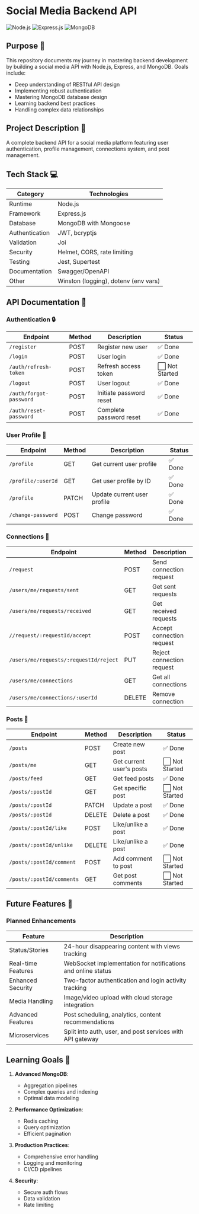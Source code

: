 # Social Media Backend API

![Node.js](https://img.shields.io/badge/Node.js-339933?style=for-the-badge&logo=nodedotjs&logoColor=white)
![Express.js](https://img.shields.io/badge/Express.js-000000?style=for-the-badge&logo=express&logoColor=white)
![MongoDB](https://img.shields.io/badge/MongoDB-47A248?style=for-the-badge&logo=mongodb&logoColor=white)

## Purpose 🎯

This repository documents my journey in mastering backend development by building a social media API with Node.js, Express, and MongoDB. Goals include:

- Deep understanding of RESTful API design
- Implementing robust authentication
- Mastering MongoDB database design
- Learning backend best practices
- Handling complex data relationships

## Project Description 📖

A complete backend API for a social media platform featuring user authentication, profile management, connections system, and post management.

## Tech Stack 💻

| Category       | Technologies                         |
| -------------- | ------------------------------------ |
| Runtime        | Node.js                              |
| Framework      | Express.js                           |
| Database       | MongoDB with Mongoose                |
| Authentication | JWT, bcryptjs                        |
| Validation     | Joi                                  |
| Security       | Helmet, CORS, rate limiting          |
| Testing        | Jest, Supertest                      |
| Documentation  | Swagger/OpenAPI                      |
| Other          | Winston (logging), dotenv (env vars) |

## API Documentation 📄

### Authentication 🔒

| Endpoint                | Method | Description             | Status         |
| ----------------------- | ------ | ----------------------- | -------------- |
| `/register`             | POST   | Register new user       | ✅ Done        |
| `/login`                | POST   | User login              | ✅ Done        |
| `/auth/refresh-token`   | POST   | Refresh access token    | ⬜ Not Started |
| `/logout`               | POST   | User logout             | ✅ Done        |
| `/auth/forgot-password` | POST   | Initiate password reset | ✅ Done        |
| `/auth/reset-password`  | POST   | Complete password reset | ✅ Done        |

### User Profile 👤

| Endpoint           | Method | Description                 | Status  |
| ------------------ | ------ | --------------------------- | ------- |
| `/profile`         | GET    | Get current user profile    | ✅ Done |
| `/profile/:userId` | GET    | Get user profile by ID      | ✅ Done |
| `/profile`         | PATCH  | Update current user profile | ✅ Done |
| `/change-password` | POST   | Change password             | ✅ Done |

### Connections 🤝

| Endpoint                               | Method | Description               | Status         |
| -------------------------------------- | ------ | ------------------------- | -------------- |
| `/request`                             | POST   | Send connection request   | ✅ Done        |
| `/users/me/requests/sent`              | GET    | Get sent requests         | ⬜ Not Started |
| `/users/me/requests/received`          | GET    | Get received requests     | ⬜ Not Started |
| `//request/:requestId/accept`          | POST   | Accept connection request | ✅ Done        |
| `/users/me/requests/:requestId/reject` | PUT    | Reject connection request | ✅ Done        |
| `/users/me/connections`                | GET    | Get all connections       | ⬜ Not Started |
| `/users/me/connections/:userId`        | DELETE | Remove connection         | ⬜ Not Started |

### Posts 📝

| Endpoint                  | Method | Description              | Status         |
| ------------------------- | ------ | ------------------------ | -------------- |
| `/posts`                  | POST   | Create new post          | ✅ Done        |
| `/posts/me`               | GET    | Get current user's posts | ⬜ Not Started |
| `/posts/feed`             | GET    | Get feed posts           | ✅ Done        |
| `/posts/:postId`          | GET    | Get specific post        | ⬜ Not Started |
| `/posts/:postId`          | PATCH  | Update a post            | ✅ Done        |
| `/posts/:postId`          | DELETE | Delete a post            | ✅ Done        |
| `/posts/:postId/like`     | POST   | Like/unlike a post       | ✅ Done        |
| `/posts/:postId/unlike`   | DELETE | Like/unlike a post       | ✅ Done        |
| `/posts/:postId/comment`  | POST   | Add comment to post      | ⬜ Not Started |
| `/posts/:postId/comments` | GET    | Get post comments        | ⬜ Not Started |

## Future Features 🔮

### Planned Enhancements

| Feature            | Description                                                  |
| ------------------ | ------------------------------------------------------------ |
| Status/Stories     | 24-hour disappearing content with views tracking             |
| Real-time Features | WebSocket implementation for notifications and online status |
| Enhanced Security  | Two-factor authentication and login activity tracking        |
| Media Handling     | Image/video upload with cloud storage integration            |
| Advanced Features  | Post scheduling, analytics, content recommendations          |
| Microservices      | Split into auth, user, and post services with API gateway    |

## Learning Goals 🧠

1. **Advanced MongoDB**:

   - Aggregation pipelines
   - Complex queries and indexing
   - Optimal data modeling

2. **Performance Optimization**:

   - Redis caching
   - Query optimization
   - Efficient pagination

3. **Production Practices**:

   - Comprehensive error handling
   - Logging and monitoring
   - CI/CD pipelines

4. **Security**:
   - Secure auth flows
   - Data validation
   - Rate limiting
